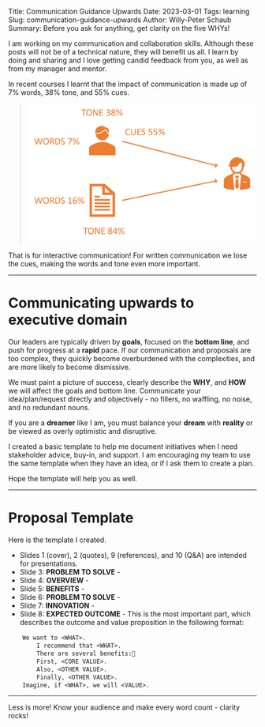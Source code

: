 Title: Communication Guidance Upwards
Date: 2023-03-01
Tags: learning
Slug: communication-guidance-upwards
Author: Willy-Peter Schaub
Summary: Before you ask for anything, get clarity on the five WHYs!

I am working on my communication and collaboration skills. Although these posts will not be of a technical nature, they will benefit us all. I learn by doing and sharing and I love getting candid feedback from you, as well as from my manager and mentor.

In recent courses I learnt that the impact of communication is made up of 7% words, 38% tone, and 55% cues. 

> ![communication](../images/communication-guidance-upwards-0.png)

That is for interactive communication! For written communication we lose the cues, making the words and tone even more important.

---

# Communicating upwards to executive domain

Our leaders are typically driven by **goals**, focused on the **bottom line**, and push for progress at a **rapid** pace. If our communication and proposals are too complex, they quickly become overburdened with the complexities, and are more likely to become dismissive.

We must paint a picture of success, clearly describe the **WHY**, and **HOW** we will affect the goals and bottom line. Communicate your idea/plan/request directly and objectively - no fillers, no waffling, no noise, and no redundant nouns.

If you are a **dreamer** like I am, you must balance your **dream** with **reality** or be viewed as overly optimistic and disruptive. 

I created a basic template to help me document initiatives when I need stakeholder advice, buy-in, and support. I am encouraging my team to use the same template when they have an idea, or if I ask them to create a plan.

Hope the template will help you as well.

---

# Proposal Template

Here is the template I created.

- Slides 1 (cover), 2 (quotes), 9 (references), and 10 (Q&A) are intended for presentations.
- Slide 3: **PROBLEM TO SOLVE** - 
- Slide 4: **OVERVIEW** - 
- Slide 5: **BENEFITS** - 
- Slide 6: **PROBLEM TO SOLVE** - 
- Slide 7: **INNOVATION** - 
- Slide 8: **EXPECTED OUTCOME** - This is the most important part, which describes the outcome and value proposition in the following format:

```
    We want to <WHAT>.
        I recommend that <WHAT>. 
        There are several benefits:
        First, <CORE VALUE>. 
        Also, <OTHER VALUE>. 
        Finally, <OTHER VALUE>.
    Imagine, if <WHAT>, we will <VALUE>.
```

<TBD>

---

Less is more! Know your audience and make every word count - clarity rocks!


